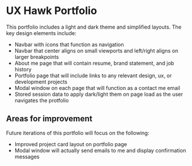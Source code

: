<h1>UX Hawk Portfolio</h1>
<p>This portfolio includes a light and dark theme and simplified layouts. The key design elements include:</p>
<ul>
    <li>Navbar with icons that function as navigation</li>
    <li>Navbar that center aligns on small viewports and left/right aligns on larger breakpoints</li>
    <li>About me page that will contain resume, brand statement, and job history</li>
    <li>Portfolio page that will include links to any relevant design, ux, or development projects</li>
    <li>Modal window on each page that will function as a contact me email</li>
    <li>Stored session data to apply dark/light them on page load as the user navigates the protfolio</li>
</ul>
<h2>Areas for improvement</h2>
<p>Future iterations of this portfolio will focus on the following:</p>
<ul>
    <li>Improved project card layout on portfolio page</li>
    <li>Modal window will actually send emails to me and display confirmation messages</li>
</ul>

